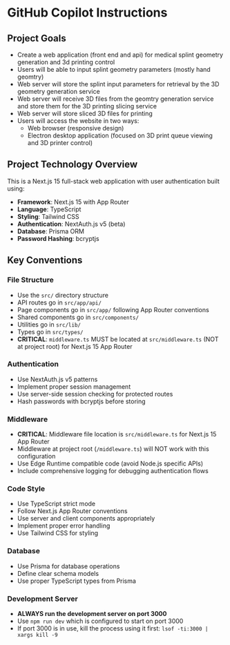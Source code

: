 # GitHub Copilot Instructions

<!-- Use this file to provide workspace-specific custom instructions to Copilot. For more details, visit https://code.visualstudio.com/docs/copilot/copilot-customization#_use-a-githubcopilotinstructionsmd-file -->

## Project Goals
- Create a web application (front end and api) for medical splint geometry generation and 3d printing control
- Users will be able to input splint geometry parameters (mostly hand geomtry)
- Web server will store the splint input parameters for retrieval by the 3D geometry generation service
- Web server will receive 3D files from the geomtry generation service and store them for the 3D printing slicing service
- Web server will store sliced 3D files for printing
- Users will access the website in two ways:
    - Web browser (responsive design)
    - Electron desktop application (focused on 3D print queue viewing and 3D printer control)


## Project Technology Overview
This is a Next.js 15 full-stack web application with user authentication built using:

- **Framework**: Next.js 15 with App Router
- **Language**: TypeScript
- **Styling**: Tailwind CSS
- **Authentication**: NextAuth.js v5 (beta)
- **Database**: Prisma ORM
- **Password Hashing**: bcryptjs

## Key Conventions

### File Structure
- Use the `src/` directory structure
- API routes go in `src/app/api/`
- Page components go in `src/app/` following App Router conventions
- Shared components go in `src/components/`
- Utilities go in `src/lib/`
- Types go in `src/types/`
- **CRITICAL**: `middleware.ts` MUST be located at `src/middleware.ts` (NOT at project root) for Next.js 15 App Router

### Authentication
- Use NextAuth.js v5 patterns
- Implement proper session management
- Use server-side session checking for protected routes
- Hash passwords with bcryptjs before storing

### Middleware
- **CRITICAL**: Middleware file location is `src/middleware.ts` for Next.js 15 App Router
- Middleware at project root (`/middleware.ts`) will NOT work with this configuration
- Use Edge Runtime compatible code (avoid Node.js specific APIs)
- Include comprehensive logging for debugging authentication flows

### Code Style
- Use TypeScript strict mode
- Follow Next.js App Router conventions
- Use server and client components appropriately
- Implement proper error handling
- Use Tailwind CSS for styling

### Database
- Use Prisma for database operations
- Define clear schema models
- Use proper TypeScript types from Prisma

### Development Server
- **ALWAYS run the development server on port 3000**
- Use `npm run dev` which is configured to start on port 3000
- If port 3000 is in use, kill the process using it first: `lsof -ti:3000 | xargs kill -9`
